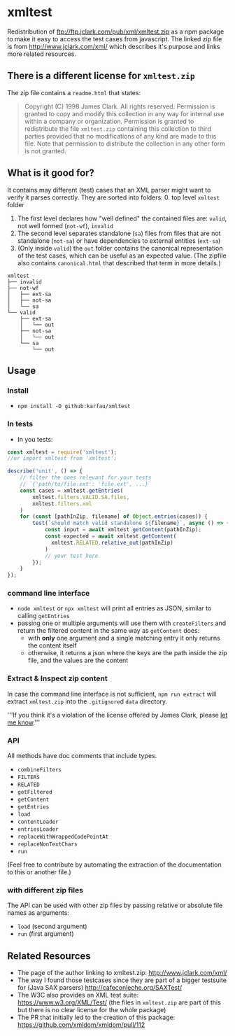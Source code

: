 # xmltest

Redistribution of <ftp://ftp.jclark.com/pub/xml/xmltest.zip> as a npm package to make it easy to access the test cases from javascript.
The linked zip file is from <http://www.jclark.com/xml/> which describes it's purpose and links more related resources.

## There is a different license for `xmltest.zip`

The zip file contains a `readme.html` that states:

> Copyright (C) 1998 James Clark.  All rights reserved.  Permission is
granted to copy and modify this collection in any way for internal use
within a company or organization.  Permission is granted to
redistribute the file <code>xmltest.zip</code> containing this
collection to third parties provided that no modifications of any kind
are made to this file.  Note that permission to distribute the
collection in any other form is not granted.

## What is it good for?

It contains may different (test) cases that an XML parser might want to verify it parses correctly.
They are sorted into folders:
0. top level `xmltest` folder
1. The first level declares how "well defined" the contained files are: `valid`, not well formed (`not-wf`), `invalid`
2. The second level separates standalone (`sa`) files from files that are not standalone (`not-sa`) or have dependencies to external entities (`ext-sa`)
3. (Only inside `valid`) the `out` folder contains the canonical representation of the test cases, which can be useful as an expected value. (The zipfile also contains `canonical.html` that described that term in more details.)

```
xmltest
├── invalid
├── not-wf
│   ├── ext-sa
│   ├── not-sa
│   └── sa
└── valid
    ├── ext-sa
    │   └── out
    ├── not-sa
    │   └── out
    └── sa
        └── out
```

## Usage

### Install

- `npm install -D github:karfau/xmltest`

### In tests

- In you tests:

```javascript
const xmltest = require('xmltest');
//or import xmltest from 'xmltest';

describe('unit', () => {
    // filter the ones relevant for your tests
    // `{'path/to/file.ext': 'file.ext', ...}`
    const cases = xmltest.getEntries(
        xmltest.filters.VALID.SA.files,
        xmltest.filters.xml
    )
    for (const [pathInZip, filename] of Object.entries(cases)) {
        test(`should match valid standalone ${filename}`, async () => {
            const input = await xmltest.getContent(pathInZip);
            const expected = await xmltest.getContent(
              xmltest.RELATED.relative_out(pathInZip)
            )         
            // your test here
        }); 
    }
});
```

### command line interface

- `node xmltest` or `npx xmltest` will print all entries as JSON, similar to calling `getEntries`
- passing one or multiple arguments will use them with `createFilters` 
  and return the filtered content in the same way as `getContent` does:
  - with **only** one argument and a single matching entry it only returns the content itself
  - otherwise, it returns a json where the keys are the path inside the zip file, and the values are the content
   

### Extract & Inspect zip content

In case the command line interface is not sufficient, 
`npm run extract` will extract `xmltest.zip` into the `.gitignore`d `data` directory.


'''If you think it's a violation of the license offered by James Clark, please [let me know](mailto:coder@karfau.de).'''

### API

All methods have doc comments that include types.

- `combineFilters`
- `FILTERS`
- `RELATED`
- `getFiltered`
- `getContent`
- `getEntries`
- `load`
- `contentLoader`
- `entriesLoader`
- `replaceWithWrappedCodePointAt`
- `replaceNonTextChars`
- `run`

(Feel free to contribute by automating the extraction of the documentation to this or another file.)

### with different zip files

The API can be used with other zip files by passing relative or absolute file names as arguments:
- `load` (second argument)
- `run` (first argument)

## Related Resources

- The page of the author linking to xmltest.zip: <http://www.jclark.com/xml/>
- The way I found those testcases since they are part of a bigger testsuite for (Java SAX parsers) <http://cafeconleche.org/SAXTest/>
- The W3C also provides an XML test suite: <https://www.w3.org/XML/Test/> (the files in `xmltest.zip` are part of this but there is no clear license for the whole package)
- The PR that initially led to the creation of this package: <https://github.com/xmldom/xmldom/pull/112>
